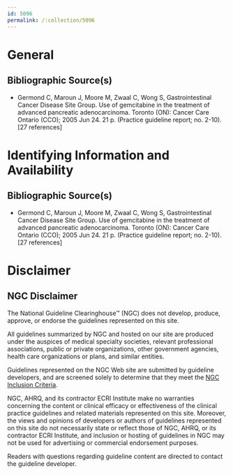 ```yaml
---
id: 5096
permalink: /:collection/5096
---
```


# General

## Bibliographic Source(s)

- Germond C, Maroun J, Moore M, Zwaal C, Wong S, Gastrointestinal Cancer Disease Site Group. Use of gemcitabine in the treatment of advanced pancreatic adenocarcinoma. Toronto (ON): Cancer Care Ontario (CCO); 2005 Jun 24. 21 p. (Practice guideline report; no. 2-10). [27 references]

# Identifying Information and Availability

## Bibliographic Source(s)

- Germond C, Maroun J, Moore M, Zwaal C, Wong S, Gastrointestinal Cancer Disease Site Group. Use of gemcitabine in the treatment of advanced pancreatic adenocarcinoma. Toronto (ON): Cancer Care Ontario (CCO); 2005 Jun 24. 21 p. (Practice guideline report; no. 2-10). [27 references]

# Disclaimer

## NGC Disclaimer

The National Guideline Clearinghouse™ (NGC) does not develop, produce, approve, or endorse the guidelines represented on this site.

All guidelines summarized by NGC and hosted on our site are produced under the auspices of medical specialty societies, relevant professional associations, public or private organizations, other government agencies, health care organizations or plans, and similar entities.

Guidelines represented on the NGC Web site are submitted by guideline developers, and are screened solely to determine that they meet the [NGC Inclusion Criteria](/help-and-about/summaries/inclusion-criteria).

NGC, AHRQ, and its contractor ECRI Institute make no warranties concerning the content or clinical efficacy or effectiveness of the clinical practice guidelines and related materials represented on this site. Moreover, the views and opinions of developers or authors of guidelines represented on this site do not necessarily state or reflect those of NGC, AHRQ, or its contractor ECRI Institute, and inclusion or hosting of guidelines in NGC may not be used for advertising or commercial endorsement purposes.

Readers with questions regarding guideline content are directed to contact the guideline developer.

